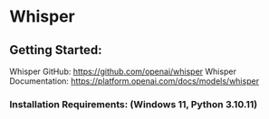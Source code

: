 # Whisper


## Getting Started:

Whisper GitHub: https://github.com/openai/whisper
Whisper Documentation: https://platform.openai.com/docs/models/whisper

### Installation Requirements: (Windows 11, Python 3.10.11)
